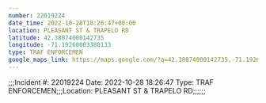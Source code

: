 ```yaml
---
number: 22019224
date_time: 2022-10-28T18:26:47+00:00
location: PLEASANT ST & TRAPELO RD
latitude: 42.38874000142735
longitude: -71.19260003380133
type: TRAF ENFORCEMEN
google_maps_link: https://maps.google.com/?q=42.38874000142735,-71.19260003380133
---
```


;;;Incident #: 22019224  Date: 2022-10-28 18:26:47   Type: TRAF ENFORCEMEN;;;Location: PLEASANT ST & TRAPELO RD;;;;;;
